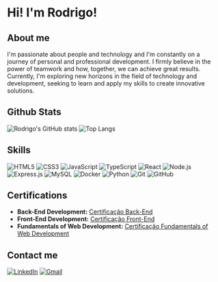
# Hi! I'm Rodrigo!

## About me

I'm passionate about people and technology and I'm constantly on a journey of personal and professional development. I firmly believe in the power of teamwork and how, together, we can achieve great results. Currently, I'm exploring new horizons in the field of technology and development, seeking to learn and apply my skills to create innovative solutions.

## Github Stats

![Rodrigo's GitHub stats](https://github-readme-stats.vercel.app/api?username=RodrigoRocS&show_icons=true&theme=dark&hide_border=true&bg_color=000000&title_color=007ACC&icon_color=007ACC&text_color=007ACC)
![Top Langs](https://github-readme-stats.vercel.app/api/top-langs/?username=RodrigoRocS&layout=compact&theme=dark&hide_border=true&bg_color=000000&title_color=007ACC&icon_color=007ACC&text_color=007ACC)

##  Skills

![HTML5](https://img.shields.io/badge/HTML5-E34F26?style=for-the-badge&logo=html5&logoColor=white)
![CSS3](https://img.shields.io/badge/CSS3-1572B6?style=for-the-badge&logo=css3&logoColor=white)
![JavaScript](https://img.shields.io/badge/JavaScript-F7DF1E?style=for-the-badge&logo=javascript&logoColor=black)
![TypeScript](https://img.shields.io/badge/TypeScript-3178C6?style=for-the-badge&logo=typescript&logoColor=white)
![React](https://img.shields.io/badge/React-61DAFB?style=for-the-badge&logo=react&logoColor=white)
![Node.js](https://img.shields.io/badge/Node.js-339933?style=for-the-badge&logo=node.js&logoColor=white)
![Express.js](https://img.shields.io/badge/Express.js-000?style=for-the-badge&logo=express&logoColor=white)
![MySQL](https://img.shields.io/badge/MySQL-4479A1?style=for-the-badge&logo=mysql&logoColor=white)
![Docker](https://img.shields.io/badge/Docker-2496ED?style=for-the-badge&logo=docker&logoColor=white)
![Python](https://img.shields.io/badge/Python-3776AB?style=for-the-badge&logo=python&logoColor=white)
![Git](https://img.shields.io/badge/Git-F05032?style=for-the-badge&logo=git&logoColor=white)
![GitHub](https://img.shields.io/badge/GitHub-181717?style=for-the-badge&logo=github&logoColor=white)


## Certifications

- **Back-End Development:** [Certificação Back-End](https://www.credential.net/9141912b-2a6e-43d7-a0ef-82b1570e1dce#gs.63xo86)
- **Front-End Development:** [Certificação Front-End](https://www.credential.net/00df2414-1b7e-4242-b08b-9a8219dcb212#gs.63xosz)
- **Fundamentals of Web Development:** [Certificação Fundamentals of Web Development](https://www.credential.net/863aa7cf-65de-43be-8d4b-f562a9a06c57#gs.63xoti)


## Contact me

[![LinkedIn](https://img.shields.io/badge/LinkedIn-0077B5?style=for-the-badge&logo=linkedin&logoColor=white)](https://linkedin.com/in/rodrigorocs)
[![Gmail](https://img.shields.io/badge/Gmail-EA4335?style=for-the-badge&logo=gmail&logoColor=white)](mailto:rrsilva1701@gmail.com)
